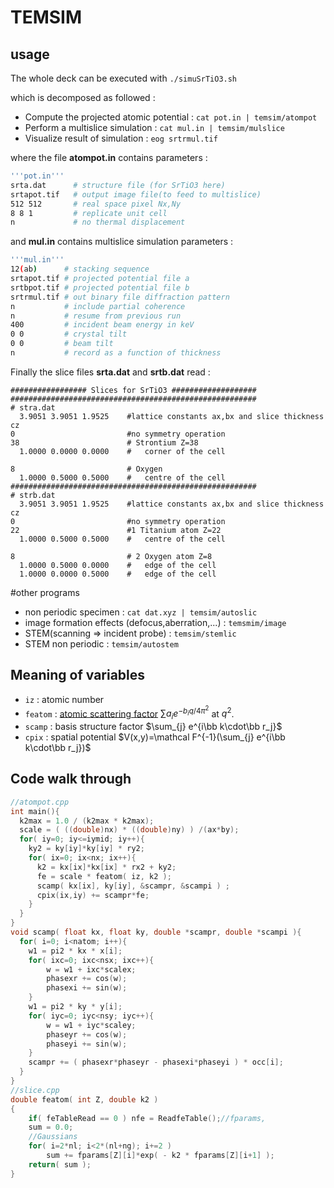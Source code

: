 # TEMSIM

## usage
The whole deck can be executed with `./simuSrTiO3.sh`

which is decomposed as followed :

- Compute the projected atomic potential : `cat pot.in | temsim/atompot`
- Perform a multislice simulation : `cat mul.in | temsim/mulslice`
- Visualize result of simulation : `eog srtrmul.tif`

where the file **atompot.in** contains parameters :
```bash
'''pot.in'''
srta.dat      # structure file (for SrTiO3 here)
srtapot.tif   # output image file(to feed to multislice)
512 512       # real space pixel Nx,Ny
8 8 1         # replicate unit cell
n             # no thermal displacement
```
and  **mul.in** contains multislice simulation parameters :
```bash
'''mul.in'''
12(ab)      # stacking sequence
srtapot.tif # projected potential file a
srtbpot.tif # projected potential file b
srtrmul.tif # out binary file diffraction pattern
n           # include partial coherence
n           # resume from previous run
400         # incident beam energy in keV
0 0         # crystal tilt
0 0         # beam tilt
n           # record as a function of thickness
```

Finally the slice files **srta.dat** and **srtb.dat** read :
```
################# Slices for SrTiO3 ###################
#######################################################
# stra.dat
  3.9051 3.9051 1.9525    #lattice constants ax,bx and slice thickness cz
0                         #no symmetry operation
38                        # Strontium Z=38
  1.0000 0.0000 0.0000    #   corner of the cell

8                         # Oxygen
  1.0000 0.5000 0.5000    #   centre of the cell
#######################################################
# strb.dat
  3.9051 3.9051 1.9525    #lattice constants ax,bx and slice thickness cz
0                         #no symmetry operation
22                        #1 Titanium atom Z=22
  1.0000 0.5000 0.5000    #   centre of the cell

8                         # 2 Oxygen atom Z=8
  1.0000 0.5000 0.0000    #   edge of the cell
  1.0000 0.0000 0.5000    #   edge of the cell
```

#other programs
- non periodic specimen : `cat dat.xyz | temsim/autoslic`
- image formation effects (defocus,aberration,...) : `temsmim/image`
- STEM(scanning => incident probe) : `temsim/stemlic`
- STEM non periodic : `temsim/autostem`

## Meaning of variables
- `iz` : atomic number
- `featom` : [atomic scattering factor](/projects/scattering/#electron-scattering) $\sum a_ie^{-b_iq/4\pi^2}$ at $q^2$.
- `scamp` : basis structure factor $\sum_{j} e^{i\bb k\cdot\bb r_j}$
- `cpix` : spatial potential $V(x,y)=\mathcal F^{-1}(\sum_{j} e^{i\bb k\cdot\bb r_j})$


## Code walk through

```C
//atompot.cpp
int main(){
  k2max = 1.0 / (k2max * k2max);
  scale = ( ((double)nx) * ((double)ny) ) /(ax*by);
  for( iy=0; iy<=iymid; iy++){
    ky2 = ky[iy]*ky[iy] * ry2;
    for( ix=0; ix<nx; ix++){
      k2 = kx[ix]*kx[ix] * rx2 + ky2;
      fe = scale * featom( iz, k2 );
      scamp( kx[ix], ky[iy], &scampr, &scampi ) ;
      cpix(ix,iy) += scampr*fe;
    }
  }
}
void scamp( float kx, float ky, double *scampr, double *scampi ){
  for( i=0; i<natom; i++){
    w1 = pi2 * kx * x[i];
    for( ixc=0; ixc<nsx; ixc++){
        w = w1 + ixc*scalex;
        phasexr += cos(w);
        phasexi += sin(w);
    }
    w1 = pi2 * ky * y[i];
    for( iyc=0; iyc<nsy; iyc++){
        w = w1 + iyc*scaley;
        phaseyr += cos(w);
        phaseyi += sin(w);
    }
    scampr += ( phasexr*phaseyr - phasexi*phaseyi ) * occ[i];
  }
}
//slice.cpp
double featom( int Z, double k2 )
{
    if( feTableRead == 0 ) nfe = ReadfeTable();//fparams,
    sum = 0.0;
    //Gaussians
    for( i=2*nl; i<2*(nl+ng); i+=2 )
        sum += fparams[Z][i]*exp( - k2 * fparams[Z][i+1] );
    return( sum );
}
```
